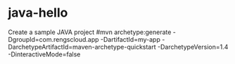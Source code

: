 # java-hello
Create a sample JAVA project
#mvn archetype:generate -DgroupId=com.rengscloud.app -DartifactId=my-app -DarchetypeArtifactId=maven-archetype-quickstart -DarchetypeVersion=1.4 -DinteractiveMode=false
